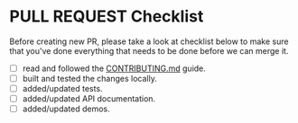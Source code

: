 # PULL REQUEST Checklist

Before creating new PR, please take a look at checklist below to make sure that you've done everything that needs to be done before we can merge it.

- [ ] read and followed the [CONTRIBUTING.md](https://github.com/zgabievi/ngz-infinitescroll/blob/master/CONTRIBUTING.md) guide.
- [ ] built and tested the changes locally.
- [ ] added/updated tests.
- [ ] added/updated API documentation.
- [ ] added/updated demos.
